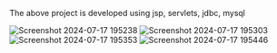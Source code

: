 The above project is developed using jsp, servlets, jdbc, mysql

![Screenshot 2024-07-17 195238](https://github.com/user-attachments/assets/ed741e38-3d47-43c6-be0f-3b4e28ef2835)
![Screenshot 2024-07-17 195303](https://github.com/user-attachments/assets/67e41fb7-7c11-4544-a12e-cb93c1293e62)
![Screenshot 2024-07-17 195353](https://github.com/user-attachments/assets/ecfacbd5-6fbe-47a1-9aae-e1646be60ab0)
![Screenshot 2024-07-17 195446](https://github.com/user-attachments/assets/c54ea4ea-c60b-48cc-815b-2e919524d480)
